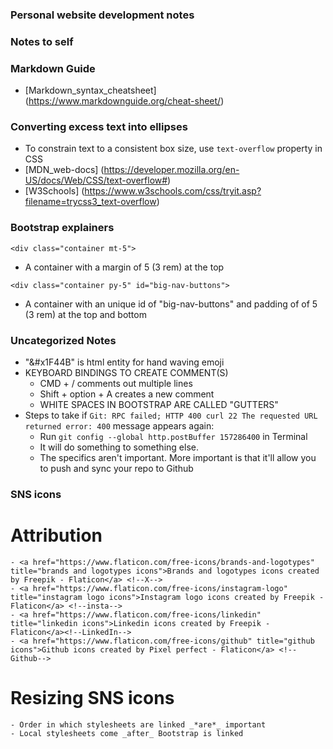 ### Personal website development notes

### Notes to self

### Markdown Guide
- [Markdown_syntax_cheatsheet] (https://www.markdownguide.org/cheat-sheet/)

### Converting excess text into ellipses
- To constrain text to a consistent box size, use `text-overflow` property in CSS
- [MDN_web-docs] (https://developer.mozilla.org/en-US/docs/Web/CSS/text-overflow#)
- [W3Schools] (https://www.w3schools.com/css/tryit.asp?filename=trycss3_text-overflow)

### Bootstrap explainers
`<div class="container mt-5">`
- A container with a margin of 5 (3 rem) at the top

`<div class="container py-5" id="big-nav-buttons">`
- A container with an unique id of "big-nav-buttons" and padding of of 5 (3 rem) at the top and bottom

### Uncategorized Notes
- "&#x1F44B" is html entity for hand waving emoji
- KEYBOARD BINDINGS TO CREATE COMMENT(S)
    - CMD + / comments out multiple lines
    - Shift + option + A creates a new comment
    - WHITE SPACES IN BOOTSTRAP ARE CALLED "GUTTERS"
- Steps to take if `Git: RPC failed; HTTP 400 curl 22 The requested URL returned error: 400` message appears again:
    - Run `git config --global http.postBuffer 157286400` in Terminal
    - It will do something to something else.
    - The specifics aren't important. More important is that it'll allow you to push and sync your repo to Github

### SNS icons
# Attribution
    - <a href="https://www.flaticon.com/free-icons/brands-and-logotypes" title="brands and logotypes icons">Brands and logotypes icons created by Freepik - Flaticon</a> <!--X-->
    - <a href="https://www.flaticon.com/free-icons/instagram-logo" title="instagram logo icons">Instagram logo icons created by Freepik - Flaticon</a> <!--insta-->
    - <a href="https://www.flaticon.com/free-icons/linkedin" title="linkedin icons">Linkedin icons created by Freepik - Flaticon</a><!--LinkedIn-->
    - <a href="https://www.flaticon.com/free-icons/github" title="github icons">Github icons created by Pixel perfect - Flaticon</a> <!--Github-->
# Resizing SNS icons
    - Order in which stylesheets are linked _*are*_ important
    - Local stylesheets come _after_ Bootstrap is linked